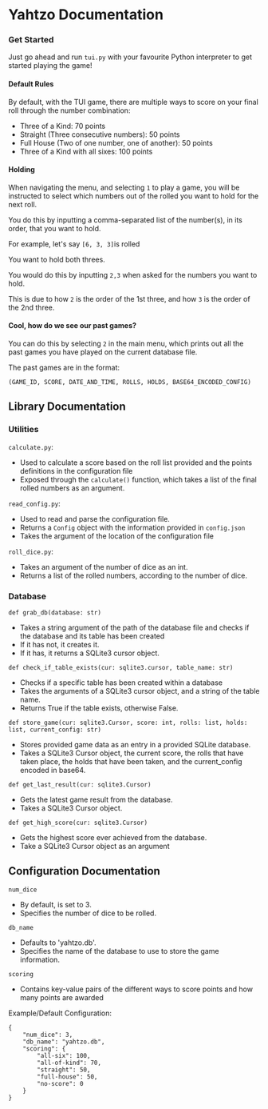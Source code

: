 # Yahtzo Documentation

### Get Started
Just go ahead and run `tui.py` with your favourite Python interpreter to get started playing the game!

#### Default Rules
By default, with the TUI game, there are multiple ways to score on your final roll through the number combination:

* Three of a Kind: 70 points
* Straight (Three consecutive numbers): 50 points
* Full House (Two of one number, one of another): 50 points
* Three of a Kind with all sixes: 100 points

#### Holding
When navigating the menu, and selecting `1` to play a game, you will be instructed to select which numbers out of the rolled you want to hold for the next roll.

You do this by inputting a comma-separated list of the number(s), in its order, that you want to hold.

For example, let's say `[6, 3, 3]`is rolled

You want to hold both threes.

You would do this by inputting `2,3` when asked for the numbers you want to hold.

This is due to how `2` is the order of the 1st three, and how `3` is the order of the 2nd three.

#### Cool, how do we see our past games?
You can do this by selecting `2` in the main menu, which prints out all the past games you have played on the current database file.

The past games are in the format:

```(GAME_ID, SCORE, DATE_AND_TIME, ROLLS, HOLDS, BASE64_ENCODED_CONFIG)```

## Library Documentation
### Utilities
`calculate.py`:
* Used to calculate a score based on the roll list provided and the points definitions in the configuration file
* Exposed through the `calculate()` function, which takes a list of the final rolled numbers as an argument.

`read_config.py`:
* Used to read and parse the configuration file.
* Returns a `Config` object with the information provided in `config.json`
* Takes the argument of the location of the configuration file

`roll_dice.py`:
* Takes an argument of the number of dice as an int.
* Returns a list of the rolled numbers, according to the number of dice.

### Database
`def grab_db(database: str)`
* Takes a string argument of the path of the database file and checks if the database and its table has been created
* If it has not, it creates it.
* If it has, it returns a SQLite3 cursor object.

`def check_if_table_exists(cur: sqlite3.cursor, table_name: str)`
* Checks if a specific table has been created within a database
* Takes the arguments of a SQLite3 cursor object, and a string of the table name.
* Returns True if the table exists, otherwise False.

`def store_game(cur: sqlite3.Cursor, score: int, rolls: list, holds: list, current_config: str)`
* Stores provided game data as an entry in a provided SQLite database.
* Takes a SQLite3 Cursor object, the current score, the rolls that have taken place, the holds that have been taken, and the current_config encoded in base64.

`def get_last_result(cur: sqlite3.Cursor)`
* Gets the latest game result from the database.
* Takes a SQLite3 Cursor object.

`def get_high_score(cur: sqlite3.Cursor)`
* Gets the highest score ever achieved from the database.
* Take a SQLite3 Cursor object as an argument

## Configuration Documentation

`num_dice`
* By default, is set to 3.
* Specifies the number of dice to be rolled.

`db_name`
* Defaults to 'yahtzo.db'.
* Specifies the name of the database to use to store the game information.

`scoring`
* Contains key-value pairs of the different ways to score points and how many points are awarded

Example/Default Configuration:
```
{
    "num_dice": 3,
    "db_name": "yahtzo.db",
    "scoring": {
        "all-six": 100,
        "all-of-kind": 70,
        "straight": 50,
        "full-house": 50,
        "no-score": 0
    }
}
```